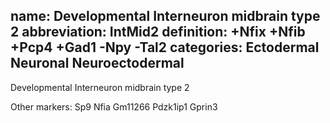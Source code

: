 name: Developmental Interneuron midbrain type 2
abbreviation: IntMid2
definition: +Nfix +Nfib +Pcp4 +Gad1 -Npy -Tal2
categories: Ectodermal Neuronal Neuroectodermal
---

Developmental Interneuron midbrain type 2

Other markers:
Sp9
Nfia
Gm11266
Pdzk1ip1
Gprin3